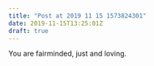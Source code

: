 ```yaml
---
title: "Post at 2019 11 15 1573824301"
date: 2019-11-15T13:25:01Z
draft: true
---
```


You are fairminded, just and loving.
